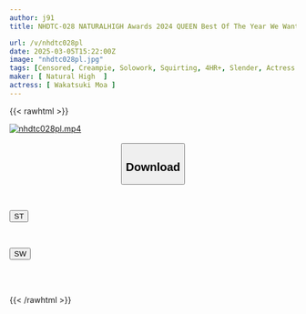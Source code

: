 ```yaml
---
author: j91
title: NHDTC-028 NATURALHIGH Awards 2024 QUEEN Best Of The Year We Want To Sully Moa Wakatsuki Again And Again

url: /v/nhdtc028pl
date: 2025-03-05T15:22:00Z
image: "nhdtc028pl.jpg"
tags: [Censored, Creampie, Solowork, Squirting, 4HR+, Slender, Actress Best, Acme · Orgasm	]
maker: [ Natural High  ]
actress: [ Wakatsuki Moa ]
---
```



{{< rawhtml >}}

<div class="video" data-videoid="LL8JBYw8AXTRqe6">
    <a href="javascript:;">
        <img src="/v/nhdtc028pl/nhdtc028pl.jpg" width="WIDTH" height="HEIGHT" alt="nhdtc028pl.mp4" loading="lazy">
    </a>
</div>

<script type="text/javascript" src="https://j91.asia/asset/on-demand-st.js"></script>

<br>
  <link rel="stylesheet" href="https://j91.asia/asset/bs5.css">
  
  <center>
  <button class="btn btn-primary" type="button" data-bs-toggle="collapse" data-bs-target=".multi-collapse" aria-expanded="false" aria-controls="multiCollapseExample1 multiCollapseExample2"><h2>Download</h2></button></center>
</p>
<div class="row">
  <div class="col">
    <div class="collapse multi-collapse" id="multiCollapseExample1">
      <div class="card card-body">
	      	      <br>
<div class="buttons">  
<p><a href="/v/nhdtc028pl/st.html" target="_blank"><button class="btn-hover color-3"><i class="fa fa-download"></i> ST</button></a></p></div>
    </div>
  </div>
</div>
  <div class="col">
    <div class="collapse multi-collapse" id="multiCollapseExample2">
      <div class="card card-body">
	      <br>
<div class="buttons">
<p><a href="/v/nhdtc028pl/sw.html" target="_blank"><button class="btn-hover color-2"><i class="fa fa-download"></i> SW</button></a></p></div>
<br><br>
      </div>
    </div>
  </div>
</div>

{{< /rawhtml >}}